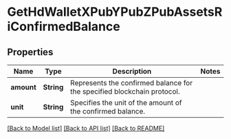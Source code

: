 # GetHdWalletXPubYPubZPubAssetsRiConfirmedBalance

## Properties

Name | Type | Description | Notes
------------ | ------------- | ------------- | -------------
**amount** | **String** | Represents the confirmed balance for the specified blockchain protocol. | 
**unit** | **String** | Specifies the unit of the amount of the confirmed balance. | 

[[Back to Model list]](../README.md#documentation-for-models) [[Back to API list]](../README.md#documentation-for-api-endpoints) [[Back to README]](../README.md)


